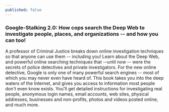 ```yaml
---
published: false
---
```



### Google-Stalking 2.0: How cops search the Deep Web to investigate people, places, and organizations -- and how you can too!

A professor of Criminal Justice breaks down online investigation techniques so that anyone can use them -- including you! Learn about the Deep Web, and powerful online searching techniques that --until now -- were the secrets of police detectives and private investigators. For the new online detective, Google is only one of many powerful search engines -- most of which you may never even have heard of. This book takes you into the deep waters of the Internet, and gives you access to information most people don't even know exists. You'll get detailed instructions for investigating real people, anonymous login names, email accounts, web sites, physical addresses, businesses and non-profits, photos and videos posted online, and much more.

